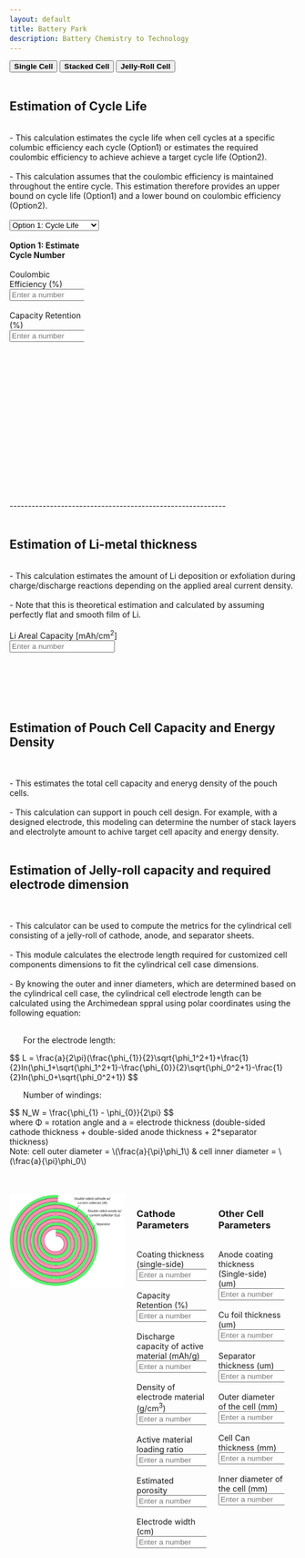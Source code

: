 ```yaml
---
layout: default
title: Battery Park
description: Battery Chemistry to Technology
---
```


<html lang="en">
<head>
    <meta charset="UTF-8">
    <meta name="viewport" content="width=device-width, initial-scale=1.0">
    <title>Number Input Operations</title>
    <script src="https://cdn.plot.ly/plotly-latest.min.js"></script>
</head>

<body> 
<!--<body onload="openCity(event, 'Single Cell'); onload="showInputFields()">*/-->

<div class="tab2">
  <button class="tablinks" onclick="openCity(event, 'Single Cell')"><b>Single Cell</b></button>
  <button class="tablinks" onclick="openCity(event, 'Stacked Cell')"><b>Stacked Cell</b></button>
  <button class="tablinks" onclick="openCity(event, 'Jelly-Roll Cell')"><b>Jelly-Roll Cell</b></button>
</div>

<!-- Tab content -->
<div id="Single Cell" class="tabcontent">
    <br>
    <h2> Estimation of Cycle Life </h2>
    <br>
      - This calculation estimates the cycle life when cell cycles at a specific columbic efficiency each cycle (Option1) or estimates the required coulombic efficiency to achieve achieve a target cycle life (Option2).
    <br>
    <br>
      - This calculation assumes that the coulombic efficiency is maintained throughout the entire cycle. This estimation therefore provides an upper bound on cycle life (Option1) and a lower bound on coulombic efficiency (Option2). 
    <br>
    <br>
    <select id="operationSelect" onchange="showInputFields()">
      <option value="cycle-life" selected>Option 1: Cycle Life</option>
      <option value="ce">Option 2: Required CE</option>
    </select>
    <div id="cycleLifeInputs" style="display: block;">
        <div class="columns">
            <div class="column">    
                <br>
                <b>Option 1: Estimate Cycle Number</b>
                <br><br>
                Coulombic Efficiency (%) <br>
                <input type="number" id="numberInput" placeholder="Enter a number" step="0.1" oninput="calculateCycleLife()">
                <br><br>
                Capacity Retention (%) <br>
                <input type="number" id="numberInput2" placeholder="Enter a number" step="0.1" oninput="calculateCycleLife()">
            </div>
            <div class="column">    
                <br>
                <div id="myPlot" style="width:600px;height:400px;"></div>
            </div> 
        </div>
    </div>
    <div id="requiredCEInputs" style="display: none;">
        <div class="columns">
            <div class="column">       
                <br>
                <b>Option 2: Estimate Required Coulombic Efficiency (%) to achieve N cycle life</b>
                <br><br>
                Targeted capacity retention(%) <br>
                <input type="number" id="numberInput3" placeholder="Enter a number" step="0.1" oninput="calculateRequiredCE()">
                <br><br>
                Targeted cycle life <br>
                <input type="number" id="numberInput4" placeholder="Enter a number" step="1" oninput="calculateRequiredCE()">
            </div>
            <div class="column">    
                <br>
                <div id="myPlot" style="width:600px;height:400px;"></div>
            </div> 
        </div>
    </div> 
        <!-- Output Section -->
    <h3 id="output"></h3>
    <br><br>
-----------------------------------------------------------
    <br><br>
    <div>
        <h2> Estimation of Li-metal thickness </h2>
        <br>
          - This calculation estimates the amount of Li deposition or exfoliation during charge/discharge reactions depending on the applied areal current density.
        <br>
        <br>
          - Note that this is theoretical estimation and calculated by assuming perfectly flat and smooth film of Li.
        <br>
        <br>
        Li Areal Capacity [mAh/cm<sup>2</sup>] <br>
        <input type="number" id="LiAC" placeholder="Enter a number" step="0.01" oninput="calculateLithickness()">
    </div>
    <br>
    <!-- Output Section -->
    <h3 id="output2"></h3>
    <br><br>
</div>

<!-- JavaScript -->
<script>
    let xValues = [];
    let yValues = [];
    let xTrace = [];
    let yTrace = [];

    function generatePlot() {
        xValues = [];
        yValues = [];
        
        for (let ce = 99; ce <= 100; ce += 0.01) {
            const capacityRetention = 80;
            const cycleNumber = Math.round(Math.log(capacityRetention/100) / Math.log(ce/100));
            fullXValues.push(ce);
            fullYValues.push(cycleNumber);
        }

        Plotly.newPlot('myPlot', [
            {
                x: xValues,
                y: yValues,
                mode: 'lines',
                type: 'scatter',
                name: 'Full Cycle Life Data'
            },
            {
                x: xTrace,
                y: yTrace,
                mode: 'markers',
                type: 'scatter',
                name: 'User Calculated Point',
                marker: { color: 'red', size: 8 }
            }
        ]);
    }
      
    function showInputFields() {
        const operation = document.getElementById("operationSelect").value;
        document.getElementById("cycleLifeInputs").style.display = operation === "cycle-life" ? "block" : "none";
        document.getElementById("requiredCEInputs").style.display = operation === "ce" ? "block" : "none";
        document.getElementById("output").textContent = "";
    }
  
    function calculateCycleLife() {
        // Get the value of the input box and convert it to a number
        const input = parseFloat(document.getElementById('numberInput').value);
        const input2 = parseFloat(document.getElementById('numberInput2').value);

      // Check if input is a valid number
        if (!isNaN(input) && !isNaN(input2)) {
        // Perform cycle number calculation
            const cycnumValue = Math.round(Math.log(input2/100)/Math.log(input/100));   
            document.getElementById('output').textContent = `The cell is expected to undergo ${cycnumValue} cycles`;
            
            xTrace.push(input2);
            yTrace.push(cycnumValue);
            
            Plotly.react('myPlot', [
                { x: xValues, y: yValues, mode: 'lines', type: 'scatter', name: 'Full Cycle Life Data' },
                { x: xTrace, y: yTrace, mode: 'markers', type: 'scatter', name: 'User Calculated Point', marker: { color: 'red', size: 8 } }
            ]);
        } else {
          document.getElementById('output').textContent = "Please enter a valid number.";
        }
    }
    function calculateRequiredCE() {
        const input3 = parseFloat(document.getElementById('numberInput3').value);
        const input4 = parseFloat(document.getElementById('numberInput4').value);

        if (!isNaN(input3) && !isNaN(input4)) {
          // Perform cycle number calculation
          const ReqceValue = 100*(Math.exp(Math.log(input3/100)/input4)); 
          document.getElementById('output').textContent = 
            `The cell is required ${ReqceValue.toFixed(2)}% CE to achieve ${input4} cycle life`;
        } else {
          document.getElementById('output').textContent = "Please enter a valid number.";
        }
    }
    function calculateLithickness() {
        const LiAC = parseFloat(document.getElementById('LiAC').value);

        if (!isNaN(LiAC)) {
          const T_Li = 10000*LiAC*6.941/(26801.4814*0.534); 
          document.getElementById('output2').textContent = 
            `With areal capacity of Li, ${T_Li.toFixed(2)}um Li is stripped or deposited.`;
        } else {
          document.getElementById('output2').textContent = "Please enter a valid number.";
        }
      }
    
    window.onload = function() {
        showInputFields;
        generatePlot();
    };
</script>
    
<div id="Stacked Cell" class="tabcontent">
    <br>
    <h2> Estimation of Pouch Cell Capacity and Energy Density </h2>
    <br>
    <br>
  - This estimates the total cell capacity and eneryg density of the pouch cells.
    <br>
    <br>
  - This calculation can support in pouch cell design. For example, with a designed electrode, this modeling can determine the number of stack layers and electrolyte amount to achive target cell apacity and energy density.
</div>


<div id="Jelly-Roll Cell" class="tabcontent">
    <br>
    <h2> Estimation of Jelly-roll capacity and required electrode dimension </h2>
    <br>
    <br>
    - This calculator can be used to compute the metrics for the cylindrical cell consisting of a jelly-roll of cathode, anode, and separator sheets.
    <br>
    <br>
    - This module calculates the electrode length required for customized cell components dimensions to fit the cylindrical cell case dimensions.
    <br>
    <br>
    - By knowing the outer and inner diameters, which are determined based on the cylindrical cell case, the cylindrical cell electrode length can be calculated using the Archimedean sppral using polar coordinates using the following equation:
    <br>
    <br>
    <ul> For the electrode length: </ul>
    <script src='https://cdnjs.cloudflare.com/ajax/libs/mathjax/2.7.4/MathJax.js?config=default'></script>
    $$ L = \frac{a}{2\pi}(\frac{\phi_{1}}{2}\sqrt{\phi_1^2+1}+\frac{1}{2}ln(\phi_1+\sqrt{\phi_1^2+1}-\frac{\phi_{0}}{2}\sqrt{\phi_0^2+1}-\frac{1}{2}ln(\phi_0+\sqrt{\phi_0^2+1}) $$
    <br>
    <ul> Number of windings: </ul>
    $$ N_W = \frac{\phi_{1} - \phi_{0}}{2\pi} $$
    <br>
    where &Phi; = rotation angle and a = electrode thickness (double-sided cathode thickness + double-sided anode thickness + 2*separator thickness)
    <br>
    Note: cell outer diameter = \(\frac{a}{\pi}\phi_1\) & cell inner diameter = \(\frac{a}{\pi}\phi_0\) 
    <br>
    <br>
    <br>
    <br>
    <div class="columns">
        <div class="column">    
            <img src='https://github.com/donghee1025/Battery-Park/blob/main2/masthead/cylindrical%20spiral_wcaption.png?raw=true' alt="AcademicIndustry" style="width:500px; height:auto;">
        </div>
        <div class="column">   
                <h3> Cathode Parameters </h3>
                <br>
                Coating thickness (single-side) <br>
                <input type="number" id="cthi" placeholder="Enter a number" step="0.1" oninput="calculateDimension()">
                <br>
                <br>
                Capacity Retention (%) <br>
                <input type="number" id="capret" placeholder="Enter a number" step="0.1" oninput="calculateCycleLife()">
                <br>
                <br>
                Discharge capacity of active material (mAh/g) <br>
                <input type="number" id="discapa" placeholder="Enter a number" step="0.1" oninput="calculateCycleLife()">
                <br>
                <br>
                Density of electrode material (g/cm<sup>3</sup>) <br>
                <input type="number" id="densa" placeholder="Enter a number" step="0.1" oninput="calculateCycleLife()">
                <br>
                <br>
                Active material loading ratio <br>
                <input type="number" id="amlr" placeholder="Enter a number" step="0.1" oninput="calculateCycleLife()">
                <br>
                <br>         
                Estimated porosity <br>
                <input type="number" id="por" placeholder="Enter a number" step="0.1" oninput="calculateCycleLife()">
                <br>
                <br>  
                Electrode width (cm) <br>
                <input type="number" id="ewid" placeholder="Enter a number" step="0.1" oninput="calculateCycleLife()">
                <br>
        </div>
                <div class="column">   
                <h3> Other Cell Parameters </h3>
                <br>
                Anode coating thickness (Single-side) (um) <br>
                <input type="number" id="cthi" placeholder="Enter a number" step="0.1" oninput="calculateDimension()">
                <br>
                <br>
                Cu foil thickness (um) <br>
                <input type="number" id="capret" placeholder="Enter a number" step="0.1" oninput="calculateCycleLife()">
                <br>
                <br>
                Separator thickness (um) <br>
                <input type="number" id="discapa" placeholder="Enter a number" step="0.1" oninput="calculateCycleLife()">
                <br>
                <br>
                Outer diameter of the cell (mm) <br>
                <input type="number" id="densa" placeholder="Enter a number" step="0.1" oninput="calculateCycleLife()">
                <br>
                <br>
                Cell Can thickness (mm) <br>
                <input type="number" id="amlr" placeholder="Enter a number" step="0.1" oninput="calculateCycleLife()">
                <br>
                <br>         
                Inner diameter of the cell (mm) <br>
                <input type="number" id="por" placeholder="Enter a number" step="0.1" oninput="calculateCycleLife()">
                <br>
        </div>
  <!-- Output Section -->
      <p id="output"></p>
        </div>        
  </div>
</div>

</body>
